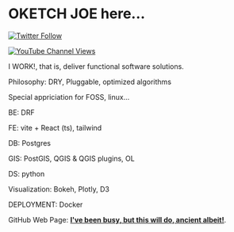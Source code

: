 # OKETCH JOE here...


[![Twitter Follow](https://img.shields.io/twitter/follow/JWokiri)](https://twitter.com/JWokiri)

[![YouTube Channel Views](https://img.shields.io/youtube/channel/views/UCt8lLDi8GSnuypg5bSlFAhw)](https://www.youtube.com/channel/UCt8lLDi8GSnuypg5bSlFAhw)



I WORK!, that is, deliver functional software solutions.

Philosophy: DRY, Pluggable, optimized algorithms


Special appriciation for FOSS, linux...

BE: DRF

FE: vite + React (ts), tailwind

DB: Postgres

GIS: PostGIS, QGIS & QGIS plugins, OL

DS: python

Visualization: Bokeh, Plotly, D3

DEPLOYMENT: Docker



GitHub Web Page: [**I've been busy, but this will do, ancient albeit!**](https://wokiri.github.io/).
